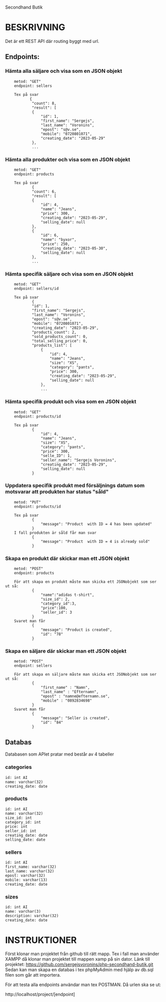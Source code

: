 Secondhand Butik

# BESKRIVNING

Det är ett REST API där routing byggt med url.

## Endpoints:
### Hämta alla säljare och visa som en JSON objekt
        metod: "GET"
        endpoint: sellers
        
        Tex på svar
               {
                "count": 8,
                "result": [
                {
                    "id": 1,
                    "first_name": "Sergejs",
                    "last_name": "Voronins",
                    "epost": "s@v.se",
                    "mobile": "0720801071",
                    "creating_date": "2023-05-29"
                },
                ...
### Hämta alla produkter och visa som en JSON objekt
        metod: "GET"
        endpoint: products

        Tex på svar
                {
                "count": 6,
                "result": [
                {
                    "id": 4,
                    "name": "Jeans",
                    "price": 300,
                    "creating_date": "2023-05-29",
                    "selling_date": null
                },
                {
                    "id": 6,
                    "name": "byxor",
                    "price": 250,
                    "creating_date": "2023-05-30",
                    "selling_date": null
                },
                ...
### Hämta specifik säljare och visa som en JSON objekt
        metod: "GET"
        endpoint: sellers/id
        
        Tex på svar
                {
                "id": 1,
                "first_name": "Sergejs",
                "last_name": "Voronins",
                "epost": "s@v.se",
                "mobile": "0720801071",
                "creating_date": "2023-05-29",
                "products_count": 2,
                "sold_products_count": 0,
                "total_selling_price": 0,
                "products_list": [
                    {
                        "id": 4,
                        "name": "Jeans",
                        "size": "XS",
                        "category": "pants",
                        "price": 300,
                        "creating_date": "2023-05-29",
                        "selling_date": null
                    },
                    ...
### Hämta specifik produkt och visa som en JSON objekt
        metod: "GET"
        endpoint: products/id
        
        Tex på svar
                {
                    "id": 4,
                    "name": "Jeans",
                    "size": "XS",
                    "category": "pants",
                    "price": 300,
                    "selle_ID": 1,
                    "seller_name": "Sergejs Voronins",
                    "creating_date": "2023-05-29",
                    "selling_date": null
                }
### Uppdatera specifik produkt med försäljnings datum som motsvarar att produkten har status "såld"
        metod: "PUT"
        endpoint: products/id
        
        Tex på svar 
                {
                    "message": "Product  with ID = 4 has been updated"
                }
        I fall produkten är såld får man svar
                {
                    "message": "Product  with ID = 4 is already sold"
                }
### Skapa en produkt där skickar man ett JSON objekt
        metod: "POST"
        endpoint: products
        
        För att skapa en produkt måste man skicka ett JSONobjekt som ser ut så:
                {
                    "name":"adidas t-shirt",
                    "size_id": 2,
                    "category_id":3,
                    "price":100,
                    "seller_id": 3
                }
        Svaret man får
                {
                    "message": "Product is created",
                    "id": "78"
                }       
        
### Skapa en säljare där skickar man ett JSON objekt
        metod: "POST"
        endpoint: sellers
        
        För att skapa en säljare måste man skicka ett JSONobjekt som ser ut så:
                {
                    "first_name" : "Namn",
                    "last_name" : "Efternamn",
                    "epost" : "namne@efternamn.se",
                    "mobile" : "0892834698"
                }
        Svaret man får
                {
                    "message": "Seller is created",
                    "id": "84"
                }
## Databas
Databasen som APIet pratar med består av 4 tabeller
### categories
    id: int AI
    name: varchar(32)
    creating_date: date
### products
    id: int AI
    name: varchar(32)
    size_id: int
    category_id: int
    price: int
    seller_id: int
    creating_date: date
    selling_date: date
### sellers
    id: int AI
    first_name: varchar(32)
    last_name: varchar(32)
    epost: varchar(32)
    mobile: varchar(13)
    creating_date: date
### sizes
    id: int AI
    name: varchar(3)
    description: varchar(32)
    creating_date: date

# INSTRUKTIONER

Först klonar man projektet från github till rätt mapp. Tex i fall man använder XAMPP då klonar man projektet till mappen xamp på sin dator. 
Länk till projektet:  https://github.com/sergejsvoronins/php-secondhand-butik.git
Sedan kan man skapa en databas i tex phpMyAdmin med hjälp av db.sql filen som går att importera. 

För att testa alla endpoints användar man tex POSTMAN. Då urlen ska se ut:

http://localhost/project/[endpoint]
